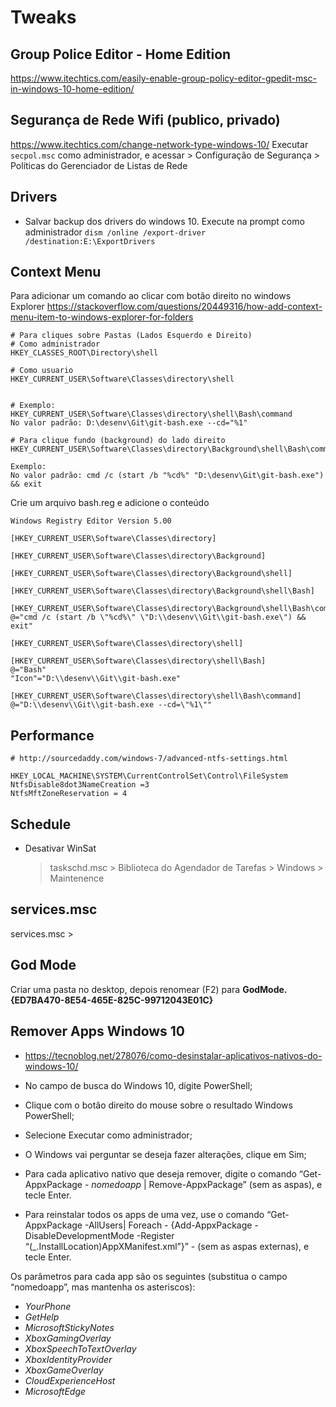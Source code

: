 
# Tweaks


## Group Police Editor - Home Edition
https://www.itechtics.com/easily-enable-group-policy-editor-gpedit-msc-in-windows-10-home-edition/

## Segurança de Rede Wifi (publico, privado)
https://www.itechtics.com/change-network-type-windows-10/
Executar `secpol.msc` como administrador, e acessar > Configuração de Segurança > Políticas do Gerenciador de Listas de Rede


## Drivers
- Salvar backup dos drivers do windows 10. Execute na prompt como administrador
`dism /online /export-driver /destination:E:\ExportDrivers`


## Context Menu
Para adicionar um comando ao clicar com botão direito no windows Explorer
https://stackoverflow.com/questions/20449316/how-add-context-menu-item-to-windows-explorer-for-folders

```reg
# Para cliques sobre Pastas (Lados Esquerdo e Direito)
# Como administrador
HKEY_CLASSES_ROOT\Directory\shell

# Como usuario
HKEY_CURRENT_USER\Software\Classes\directory\shell


# Exemplo:
HKEY_CURRENT_USER\Software\Classes\directory\shell\Bash\command 
No valor padrão: D:\desenv\Git\git-bash.exe --cd="%1"

# Para clique fundo (background) do lado direito
HKEY_CURRENT_USER\Software\Classes\directory\Background\shell\Bash\command

Exemplo:
No valor padrão: cmd /c (start /b "%cd%" "D:\desenv\Git\git-bash.exe") && exit

```
Crie um arquivo bash.reg e adicione o conteúdo
```
Windows Registry Editor Version 5.00

[HKEY_CURRENT_USER\Software\Classes\directory]

[HKEY_CURRENT_USER\Software\Classes\directory\Background]

[HKEY_CURRENT_USER\Software\Classes\directory\Background\shell]

[HKEY_CURRENT_USER\Software\Classes\directory\Background\shell\Bash]

[HKEY_CURRENT_USER\Software\Classes\directory\Background\shell\Bash\command]
@="cmd /c (start /b \"%cd%\" \"D:\\desenv\\Git\\git-bash.exe\") && exit"

[HKEY_CURRENT_USER\Software\Classes\directory\shell]

[HKEY_CURRENT_USER\Software\Classes\directory\shell\Bash]
@="Bash"
"Icon"="D:\\desenv\\Git\\git-bash.exe"

[HKEY_CURRENT_USER\Software\Classes\directory\shell\Bash\command]
@="D:\\desenv\\Git\\git-bash.exe --cd=\"%1\""
```

## Performance

```reg
# http://sourcedaddy.com/windows-7/advanced-ntfs-settings.html

HKEY_LOCAL_MACHINE\SYSTEM\CurrentControlSet\Control\FileSystem
NtfsDisable8dot3NameCreation =3 
NtfsMftZoneReservation = 4
```

## Schedule

- Desativar WinSat
  > taskschd.msc >  Biblioteca do Agendador de Tarefas > Windows > Maintenence


## services.msc

services.msc > 

## God Mode

Criar uma pasta no desktop, depois renomear (F2) para **GodMode.{ED7BA470-8E54-465E-825C-99712043E01C}**

## Remover Apps Windows 10

- https://tecnoblog.net/278076/como-desinstalar-aplicativos-nativos-do-windows-10/

- No campo de busca do Windows 10, digite PowerShell;
- Clique com o botão direito do mouse sobre o resultado Windows PowerShell;
- Selecione Executar como administrador;
- O Windows vai perguntar se deseja fazer alterações, clique em Sim;
- Para cada aplicativo nativo que deseja remover, digite o comando “Get-AppxPackage - *nomedoapp* | Remove-AppxPackage” (sem as aspas), e tecle Enter.
- Para reinstalar todos os apps de uma vez, use o comando “Get-AppxPackage -AllUsers| Foreach - {Add-AppxPackage -DisableDevelopmentMode -Register “$($_.InstallLocation)AppXManifest.xml”}” - (sem as aspas externas), e tecle Enter.

Os parâmetros para cada app são os seguintes (substitua o campo “nomedoapp”, mas mantenha os asteriscos):

- *YourPhone*
- *GetHelp*
- *MicrosoftStickyNotes*
- *XboxGamingOverlay*
- *XboxSpeechToTextOverlay*
- *XboxIdentityProvider*
- *XboxGameOverlay*
- *CloudExperienceHost*
- *MicrosoftEdge*